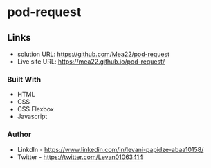 # pod-request

## Links

- solution URL: https://github.com/Mea22/pod-request
- Live site URL:  https://mea22.github.io/pod-request/


### Built With

- HTML
- CSS
- CSS Flexbox
- Javascript

### Author
- LinkdIn - https://www.linkedin.com/in/levani-papidze-abaa10158/
- Twitter - https://twitter.com/Levan01063414
